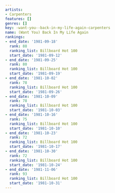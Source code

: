```yaml
---
artists:
- Carpenters
features: []
genres: []
key: -want-you--back-in-my-life-again-carpenters
name: (Want You) Back In My Life Again
rankings:
- end_date: '1981-09-18'
  rank: 88
  ranking_list: Billboard Hot 100
  start_date: '1981-09-12'
- end_date: '1981-09-25'
  rank: 80
  ranking_list: Billboard Hot 100
  start_date: '1981-09-19'
- end_date: '1981-10-02'
  rank: 78
  ranking_list: Billboard Hot 100
  start_date: '1981-09-26'
- end_date: '1981-10-09'
  rank: 78
  ranking_list: Billboard Hot 100
  start_date: '1981-10-03'
- end_date: '1981-10-16'
  rank: 75
  ranking_list: Billboard Hot 100
  start_date: '1981-10-10'
- end_date: '1981-10-23'
  rank: 72
  ranking_list: Billboard Hot 100
  start_date: '1981-10-17'
- end_date: '1981-10-30'
  rank: 72
  ranking_list: Billboard Hot 100
  start_date: '1981-10-24'
- end_date: '1981-11-06'
  rank: 93
  ranking_list: Billboard Hot 100
  start_date: '1981-10-31'
---
```


